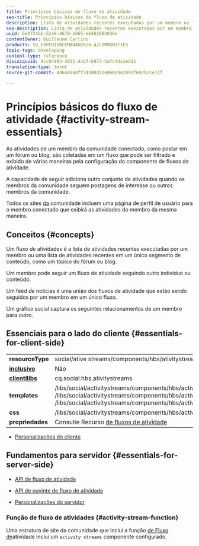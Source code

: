 ```yaml
---
title: Princípios básicos do fluxo de atividade
seo-title: Princípios básicos do fluxo de atividade
description: Lista de atividades recentes executadas por um membro ou lista de atividades recentes em um único segmento de conteúdo
seo-description: Lista de atividades recentes executadas por um membro ou lista de atividades recentes em um único segmento de conteúdo
uuid: 6e4734bb-52a8-4670-b665-e640108b036e
contentOwner: Guillaume Carlino
products: SG_EXPERIENCEMANAGER/6.4/COMMUNITIES
topic-tags: developing
content-type: reference
discoiquuid: 8cc04993-4021-4cb7-b973-5afc4da1ed11
translation-type: tm+mt
source-git-commit: 4d64494dff34108d32e060a96209df697b2ce11f

---
```



# Princípios básicos do fluxo de atividade {#activity-stream-essentials}

As atividades de um membro da comunidade conectado, como postar em um fórum ou blog, são coletadas em um fluxo que pode ser filtrado e exibido de várias maneiras pela configuração do componente de fluxos de atividade.

A capacidade de seguir adiciona outro conjunto de atividades quando os membros da comunidade seguem postagens de interesse ou outros membros da comunidade.

Todos os sites [da](overview.md#communitiessites) comunidade incluem uma página de perfil de usuário para o membro conectado que exibirá as atividades do membro da mesma maneira.

## Conceitos {#concepts}

Um fluxo *de* atividades é a lista de atividades recentes executadas por um membro ou uma lista de atividades recentes em um único segmento de conteúdo, como um tópico do fórum ou blog.

Um membro pode seguir um fluxo de atividade seguindo outro indivíduo ou conteúdo.

Um feed *de* notícias é uma união dos fluxos de atividade que estão sendo seguidos por um membro em um único fluxo.

Um gráfico [](essentials-socialgraph.md) social captura os seguintes relacionamentos de um membro para outro.

## Essenciais para o lado do cliente {#essentials-for-client-side}

<table> 
 <tbody>
  <tr>
   <td> <strong>resourceType</strong></td> 
   <td>social/ative streams/components/hbs/ativitystreams</td> 
  </tr>
  <tr>
   <td> <a href="scf.md#add-or-include-a-communities-component"><strong>inclusivo</strong></a></td> 
   <td>Não</td> 
  </tr>
  <tr>
   <td> <a href="clientlibs.md"><strong>clientllibs</strong></a></td> 
   <td>cq.social.hbs.ativitystreams</td> 
  </tr>
  <tr>
   <td> <strong>templates</strong></td> 
   <td> /libs/social/activitystreams/components/hbs/activitystreams/activitystreams.hbs<br /> /libs/social/activitystreams/components/hbs/activitystreams/activity/activity-title.hbs<br /> /libs/social/activitystreams/components/hbs/activitystreams/activity/activity.hbs</td> 
  </tr>
  <tr>
   <td> <strong>css</strong></td> 
   <td> /libs/social/activitystreams/components/hbs/activitystreams/clientlibs/activitystreams.css</td> 
  </tr>
  <tr>
   <td><strong> propriedades</strong></td> 
   <td>Consulte Recurso <a href="activities.md">de fluxos de atividade</a></td> 
  </tr>
 </tbody>
</table>

* [Personalizações do cliente](client-customize.md)

## Fundamentos para servidor {#essentials-for-server-side}

* [API de fluxo de atividade](https://helpx.adobe.com/experience-manager/6-4/sites/developing/using/reference-materials/javadoc/com/adobe/cq/social/activitystreams/api/package-frame.html)

* [API de ouvinte de fluxo de atividade](https://helpx.adobe.com/experience-manager/6-4/sites/developing/using/reference-materials/javadoc/com/adobe/cq/social/activitystreams/listener/api/package-frame.html)

* [Personalizações do servidor](server-customize.md)

### Função de fluxo de atividades {#activity-stream-function}

Uma estrutura de site da comunidade que inclui a função [de Fluxo de](functions.md#activity-stream-function)atividade inclui um `activity streams` componente configurado.
